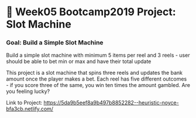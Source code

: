 # 🎰 Week05 Bootcamp2019 Project: Slot Machine

### Goal: Build a Simple Slot Machine

Build a simple slot machine with minimum 5 items per reel and 3 reels - user should be able to bet min or max and have their total update

This project is a slot machine that spins three reels and updates the bank amount once the player makes a bet.  Each reel has five different outcomes - if you score three of the same, you win ten times the amount gambled.  Are you feeling lucky?

Link to Project: https://5da9b5eef8a9b497b8852282--heuristic-noyce-bfa3cb.netlify.com/

